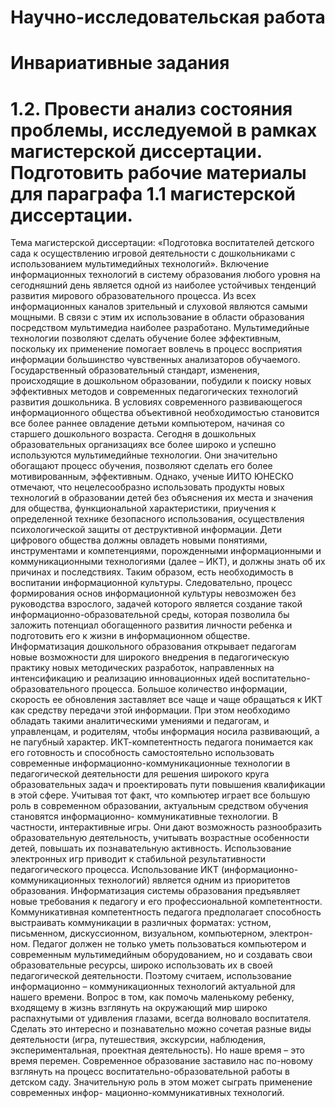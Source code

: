 # Научно-исследовательская работа
# Инвариативные задания
# 1.2. Провести анализ состояния проблемы, исследуемой в рамках магистерской диссертации. Подготовить рабочие материалы для параграфа 1.1 магистерской диссертации.

Тема магистерской диссертации: «Подготовка воспитателей детского сада к осуществлению игровой деятельности с дошкольниками с использованием мультимедийных технологий».
Включение информационных технологий в систему образования любого уровня на сегодняшний день является одной из наиболее устойчивых тенденций развития мирового образовательного процесса. Из всех информационных каналов зрительный и слуховой являются самыми мощными. В связи с этим их использование в области образования посредством мультимедиа наиболее разработано. Мультимедийные технологии позволяют сделать обучение более эффективным, поскольку их применение помогает вовлечь в процесс восприятия информации большинство чувственных анализаторов обучаемого. 
Государственный образовательный стандарт, изменения, происходящие в дошкольном образовании, побудили к поиску новых эффективных методов и современных педагогических технологий развития дошкольника. В условиях современного развивающегося информационного общества объективной необходимостью становится все более раннее овладение детьми компьютером, начиная со старшего дошкольного возраста. Сегодня в дошкольных образовательных организациях все более широко и успешно используются мультимедийные технологии. Они значительно обогащают процесс обучения, позволяют сделать его более мотивированным, эффективным.
Однако, ученые ИИТО ЮНЕСКО отмечают, что нецелесообразно использовать продукты новых технологий в образовании детей без объяснения их места и значения для общества, функциональной характеристики, приучения к определенной технике безопасного использования, осуществления психологической защиты от деструктивной информации. Дети цифрового общества должны овладеть новыми понятиями, инструментами и компетенциями, порожденными информационными и коммуникационными технологиями (далее – ИКТ), и должны знать об их причинах и последствиях. Таким образом, есть необходимость в воспитании информационной культуры. Следовательно, процесс формирования основ информационной культуры невозможен без руководства взрослого, задачей которого является создание такой информационно-образовательной среды, которая позволила бы заложить потенциал обогащенного развития личности ребенка и подготовить его к жизни в информационном обществе.
Информатизация дошкольного образования открывает педагогам новые возможности для широкого внедрения в педагогическую практику новых методических разработок, направленных на интенсификацию и реализацию инновационных идей воспитательно-образовательного процесса. Большое количество информации, скорость ее обновления заставляет все чаще и чаще обращаться к ИКТ как средству передачи этой информации. При этом необходимо обладать такими аналитическими умениями и педагогам, и управленцам, и родителям, чтобы информация носила развивающий, а не пагубный характер. 
ИКТ-компетентность педагога понимается как его готовность и способность самостоятельно использовать современные информационно-коммуникационные технологии в педагогической деятельности для решения широкого круга образовательных задач и проектировать пути повышения квалификации в этой сфере.
Учитывая тот факт, что компьютер играет все большую роль в современном образовании, актуальным средством обучения становятся информационно- коммуникативные технологии. В частности, интерактивные игры. Они дают возможность разнообразить образовательную деятельность, учитывать возрастные особенности детей, повышать их познавательную активность. 
Использование электронных игр приводит к стабильной результативности педагогического процесса. Использование ИКТ (информационно-коммуникационных технологий) является одним из приоритетов образования. Информатизация системы образования предъявляет новые требования к педагогу и его профессиональной компетентности. Коммуникативная компетентность педагога предполагает способность выстраивать коммуникации в различных форматах: устном, письменном, дискуссионном, визуальном, компьютерном, электрон-ном. Педагог должен не только уметь пользоваться компьютером и современным мультимедийным оборудованием, но и создавать свои образовательные ресурсы, широко использовать их в своей педагогической деятельности. Поэтому считаем, использование информационно – коммуникационных технологий актуальной для нашего времени. Вопрос в том, как помочь маленькому ребенку, входящему в жизнь взглянуть на окружающий мир широко распахнутыми от удивления глазами, всегда волновало воспитателя. Сделать это интересно и познавательно можно сочетая разные виды деятельности (игра, путешествия, экскурсии, наблюдения, экспериментальная, проектная деятельность). Но наше время – это время перемен. Современное образование заставило нас по-новому взглянуть на процесс воспитательно-образовательной работы в детском саду. Значительную роль в этом может сыграть применение современных инфор- мационно-коммуникативных технологий. 


